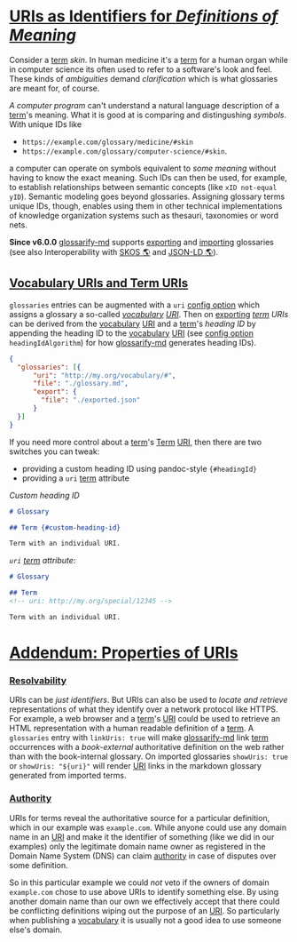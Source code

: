 # [URIs as Identifiers for *Definitions of Meaning*](#uris-as-identifiers-for-definitions-of-meaning)

<!--
aliases: Vocabulary URIs
-->

Consider a [term][1] *skin*. In human medicine it's a [term][1] for a human organ while in computer science its often used to refer to a software's look and feel. These kinds of *ambiguities* demand *clarification* which is what glossaries are meant for, of course.

*A computer program* can't understand a natural language description of a [term][1]'s meaning. What it is good at is comparing and distingushing *symbols*. With unique IDs like

*   `https://example.com/glossary/medicine/#skin`
*   `https://example.com/glossary/computer-science/#skin`.

a computer can operate on symbols equivalent to *some meaning* without having to know the exact meaning. Such IDs can then be used, for example, to establish relationships between semantic concepts (like `xID not-equal yID`). Semantic modeling goes beyond glossaries. Assigning glossary terms unique IDs, though, enables using them in other technical implementations of knowledge organization systems such as thesauri, taxonomies or word nets.

**Since v6.0.0** [glossarify-md][2] supports [exporting][3] and [importing][4] glossaries (see also Interoperability with [SKOS 🌎][5] and [JSON-LD 🌎][6]).

## [Vocabulary URIs and Term URIs](#vocabulary-uris-and-term-uris)

`glossaries` entries can be augmented with a `uri` [config option][7] which assigns a glossary a so-called *[vocabulary][8] [URI][9]*. Then on [exporting][3] *[term][1] URIs* can be derived from the [vocabulary][8] [URI][9] and a [term][1]'s *heading ID* by appending the heading ID to the [vocabulary][8] [URI][9] (see [config option][7] `headingIdAlgorithm`) for how [glossarify-md][2] generates heading IDs).

```json
{
  "glossaries": [{
      "uri": "http://my.org/vocabulary/#",
      "file": "./glossary.md",
      "export": {
        "file": "./exported.json"
      }
  }]
}
```

If you need more control about a [term][1]'s [Term][1] [URI][9], then there are two switches you can tweak:

*   providing a custom heading ID using pandoc-style `{#headingId}`
*   providing a `uri` [term][1] attribute

*Custom heading ID*

```md
# Glossary

## Term {#custom-heading-id}

Term with an individual URI.
```

*`uri` [term][1] attribute*:

```md
# Glossary

## Term
<!-- uri: http://my.org/special/12345 -->

Term with an individual URI.
```

# [Addendum: Properties of URIs](#addendum-properties-of-uris)

### [Resolvability](#resolvability)

URIs can be *just identifiers*. But URIs can also be used to *locate and retrieve* representations of what they identify over a network protocol like HTTPS. For example, a web browser and a [term][1]'s [URI][9] could be used to retrieve an HTML representation with a human readable definition of a [term][1]. A `glossaries` entry with `linkUris: true` will make [glossarify-md][2] link [term][1] occurrences with a *book-external* authoritative definition on the web rather than with the book-internal glossary. On imported glossaries `showUris: true` or `showUris: "${uri}"` will render [URI][9] links in the markdown glossary generated from imported terms.

### [Authority](#authority)

URIs for terms reveal the authoritative source for a particular definition, which in our example was `example.com`. While anyone could use any domain name in an [URI][9] and make it the identifier of something (like we did in our examples) only the legitimate domain name owner as registered in the Domain Name System (DNS) can claim [authority][10] in case of disputes over some definition.

So in this particular example we could *not* veto if the owners of domain `example.com` chose to use above URIs to identify something else. By using another domain name than our own we effectively accept that there could be conflicting definitions wiping out the purpose of an [URI][9]. So particularly when publishing a [vocabulary][8] it is usually not a good idea to use someone else's domain.

<!--
Uniform Resource Names (URNs) may be an alternative to URIs. They do not depend on the Domain Name System as a registry but on an IANA registry of *URN namespaces*:

*URN with the `isbn` namespace registered by the International ISBN Agency*
~~~
urn:isbn:978-951-0-18435-6
~~~

It is not as easy to register a URN namespace than it is to register a domain name. But there are a few namespaces representing *ID algorithms*. Particularly the UUID namespace represents elements identified by the open and standardized *Universally Unique Identifier* (RFC 4122). UUIDs can be produced by anyone and the `uuid` namespace can be used with any UUID in the world:

*URN with the `uuid` namespace*
~~~
urn:uuid:b3c38d70-3887-11ec-a63d-779a5e093fff
~~~
-->

[1]: https://github.com/about-code/glossarify-md/blob/master/doc/glossary.md#term "Terms are headings in a markdown file which has been configured to be a glossary file."

[2]: https://github.com/about-code/glossarify-md

[3]: https://github.com/about-code/glossarify-md/blob/master/doc/export.md#export "Since v6.0.0 Exporting makes glossarify-md generate and write a structured representation of a markdown glossary to the output directory."

[4]: https://github.com/about-code/glossarify-md/blob/master/doc/import.md#importing-terms "⚠ Important: glossarify-md is able to import terms and definitions from a remote location using https, when configured this way."

[5]: http://w3.org/skos/ "With the Simple Knowledge Organization System (SKOS) the World Wide Web Consortium (W3C) has standardized a (meta-)vocabulary which is suited and intended for modeling Simple Knowledge Organization Systems such as Glossaries, Thesauri, Taxonomies or Word Nets."

[6]: https://json-ld.org "JSON-LD is a standardized JSON document format for mapping system-specific terms of a JSON-based data format to well-know terms from public vocabularies."

[7]: https://github.com/about-code/glossarify-md/blob/master/conf/README.md

[8]: https://github.com/about-code/glossarify-md/blob/master/doc/glossary.md#vocabulary "A collection of terms which is uniquely identifiable."

[9]: https://github.com/about-code/glossarify-md/blob/master/doc/glossary.md#uri--url "Uniform Resource Identifier and Uniform Resource Locator are both the same thing, which is an ID with a syntax scheme://authority.tld/path/#fragment?query like https://my.org/foo/#bar?q=123."

[10]: https://github.com/about-code/glossarify-md/blob/master/doc/vocabulary-uris.md#authority "URIs for terms reveal the authoritative source for a particular definition, which in our example was example.com."
